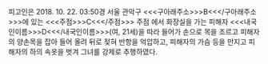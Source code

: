 피고인은 2018. 10. 22. 03:50경 서울 관악구 <<<구아래주소>>>B<<</구아래주소>>>에 있는 <<<주점>>>C<<</주점>>> 주점 에서 화장실을 가는 피해자 <<<내국인이름>>>D<<</내국인이름>>>(여, 21세)을 따라 들어가 손으로 목을 조르고 피해자의 양손목을 잡아 들어 올려 뒤로 젖혀 반항을 억압하고, 피해자의 가슴 등을 만지고 피해자의 하의 속옷을 벗겨 그녀를 강제로 추행하였다.
